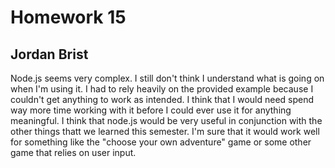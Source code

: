 # Homework 15
## Jordan Brist

Node.js seems very complex. I still don't think I understand what is going on when I'm using it. I had to rely heavily on the provided example because I couldn't get anything to work as intended. I think that I would need spend way more time working with it before I could ever use it for anything meaningful. I think that node.js would be very useful in conjunction with the other things thatt we learned this semester. I'm sure that it would work well for something like the "choose your own adventure" game or some other game that relies on user input. 